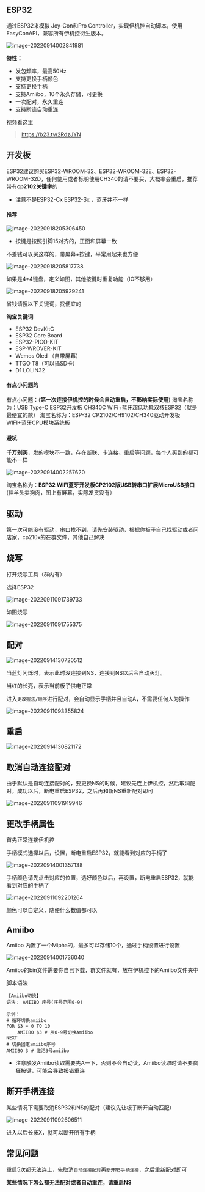## ESP32

通过ESP32来模拟 Joy-Con和Pro Controller，实现伊机控自动脚本，使用EasyConAPI，兼容所有伊机控衍生版本。

![image-20220914002841981](http://img.elmagnifico.tech:9514/static/upload/elmagnifico/202209140028015.png)

**特性：**

- 发包频率，最高50Hz
- 支持更换手柄颜色
- 支持更换手柄
- 支持Amiibo，10个永久存储，可更换
- 一次配对，永久重连
- 支持断连自动重连



视频看这里

> https://b23.tv/2RdzJYN



## 开发板

ESP32建议购买ESP32-WROOM-32、ESP32-WROOM-32E、ESP32-WROOM-32D，任何使用或者标明使用CH340的请不要买，大概率会重启，推荐带有**cp2102关键字**的

- 注意不是ESP32-Cx ESP32-Sx ，蓝牙并不一样



#### 推荐

![image-20220918205306450](http://img.elmagnifico.tech:9514/static/upload/elmagnifico/202209182053515.png)

- 按键是按照引脚15对齐的，正面和屏幕一致

不差钱可以买这样的，带屏幕+按键，平常用起来也方便

![image-20220918205817738](http://img.elmagnifico.tech:9514/static/upload/elmagnifico/202209182058913.png)

如果是4*4键盘，定义如图，其他按键时重复功能（IO不够用）

![image-20220918205929241](http://img.elmagnifico.tech:9514/static/upload/elmagnifico/202209182059355.png)



省钱请搜以下关键词，找便宜的

**淘宝关键词**

- ESP32 DevKitC
- ESP32 Core Board
- ESP32-PICO-KIT
- ESP-WROVER-KIT
- Wemos Oled （自带屏幕）
- TTGO T8（可以插SD卡）
- D1 LOLIN32



#### 有点小问题的

有点小问题：(**第一次连接伊机控的时候会自动重启，不影响实际使用**)
淘宝名称为：USB Type-C ESP32开发板 CH340C WiFi+蓝牙超低功耗双核ESP32（就是最便宜的款）
淘宝名称为：ESP-32 CP2102/CH9102/CH340驱动开发板WIFI+蓝牙CPU模块系统板



#### 避坑

**千万别买**，发的模块不一致，存在断联、卡连接、重启等问题，每个人买到的都可能不一样

![image-20220914002257620](http://img.elmagnifico.tech:9514/static/upload/elmagnifico/202209140022682.png)



淘宝名称为：**ESP32 WIFI蓝牙开发板CP2102版USB转串口扩展MicroUSB接口** (挂羊头卖狗肉，图上有屏幕，实际发货没有）



## 驱动

第一次可能没有驱动，串口找不到，请先安装驱动，根据你板子自己找驱动或者问店家，cp210x的在群文件，其他自己解决



## 烧写

打开烧写工具（群内有）

选择ESP32

![image-20220911091739733](http://img.elmagnifico.tech:9514/static/upload/elmagnifico/202209110917798.png)

如图烧写

![image-20220911091755375](http://img.elmagnifico.tech:9514/static/upload/elmagnifico/202209110917406.png)



## 配对

![image-20220914130720512](http://img.elmagnifico.tech:9514/static/upload/elmagnifico/202209141307707.png)

当蓝灯闪烁时，表示此时没连接到NS，连接到NS以后会自动灭灯。

当红的长亮，表示当前板子供电正常



进入`更改握法/顺序`进行配对，会自动显示手柄并且自动A，不需要任何人为操作

![image-20220911093355824](http://img.elmagnifico.tech:9514/static/upload/elmagnifico/202209110933907.png)



## 重启

![image-20220914130821172](http://img.elmagnifico.tech:9514/static/upload/elmagnifico/202209141308272.png)



## 取消自动连接配对

由于默认是自动连接配对的，要更换NS的时候，建议先连上伊机控，然后取消配对，成功以后，断电重启ESP32，之后再和新NS重新配对即可

![image-20220911091919946](http://img.elmagnifico.tech:9514/static/upload/elmagnifico/202209110919971.png)





## 更改手柄属性

首先正常连接伊机控

手柄模式选择以后，设置，断电重启ESP32，就能看到对应的手柄了

![image-20220914001357138](http://img.elmagnifico.tech:9514/static/upload/elmagnifico/202209140014214.png)

手柄颜色请先点击对应的位置，选好颜色以后，再设置，断电重启ESP32，就能看到对应的手柄了

![image-20220911092201264](http://img.elmagnifico.tech:9514/static/upload/elmagnifico/202209110922295.png)

颜色可以自定义，随便什么数值都可以



## Amiibo

Amiibo 内置了一个Mipha的，最多可以存储10个，通过手柄设置进行设置

![image-20220914001736040](http://img.elmagnifico.tech:9514/static/upload/elmagnifico/202209140017073.png)

Amiibo的bin文件需要你自己下载，群文件就有，放在伊机控下的Amiibo文件夹中



脚本语法

```
【Amiibo切换】
语法： AMIIBO 序号(序号范围0-9)

示例：
# 循环切换amiibo
FOR $3 = 0 TO 10
    AMIIBO $3 # 从0-9号切换Amiibo
NEXT
# 切换固定amiibo序号
AMIIBO 3 # 激活3号amiibo
```

- 注意触发Amiibo读取需要先A一下，否则不会自动读，Amiibo读取时请不要疯狂按键，可能会导致报错重连



## 断开手柄连接

某些情况下需要取消ESP32和NS的配对（建议先让板子断开自动匹配）

![image-20220911092606511](http://img.elmagnifico.tech:9514/static/upload/elmagnifico/202209110926582.png)

进入以后长按X，就可以断开所有手柄



## 常见问题

重启5次都无法连上，先取消`自动连接配对`再`断开NS手柄连接`，之后重新配对即可



**某些情况下怎么都无法配对或者自动重连，请重启NS**

